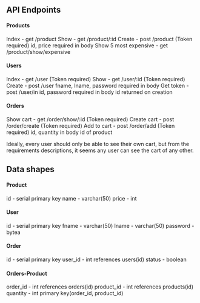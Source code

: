 ## API Endpoints

#### Products

Index - get /product
Show - get /product/:id
Create - post /product (Token required) id, price required in body
Show 5 most expensive - get /product/show/expensive

#### Users

Index - get /user (Token required)
Show - get /user/:id (Token required)
Create - post /user fname, lname, password required in body
Get token - post /user/in id, password required in body
                          id returned on creation

#### Orders

Show cart - get /order/show/:id (Token required)
Create cart - post /order/create (Token required)
Add to cart - post /order/add (Token required) id, quantity in body
                                               id of product

Ideally, every user should only be able to see their own cart, but from the requirements descriptions, it seems any user can see the cart of any other.

## Data shapes

#### Product

id - serial primary key
name - varchar(50)
price - int

#### User

id - serial primary key
fname - varchar(50)
lname - varchar(50)
password - bytea

#### Order

id - serial primary key
user_id - int references users(id)
status - boolean

#### Orders-Product

order_id - int references orders(id)
product_id - int references products(id)
quantity - int
primary key(order_id, product_id)